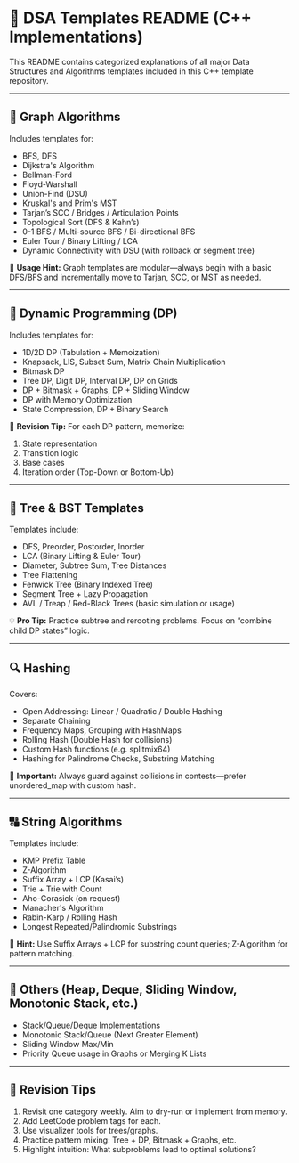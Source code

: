 # 📘 DSA Templates README (C++ Implementations)

This README contains categorized explanations of all major Data Structures and Algorithms templates included in this C++ template repository.

---

## 🔗 Graph Algorithms

Includes templates for:

- BFS, DFS
- Dijkstra's Algorithm
- Bellman-Ford
- Floyd-Warshall
- Union-Find (DSU)
- Kruskal's and Prim's MST
- Tarjan’s SCC / Bridges / Articulation Points
- Topological Sort (DFS & Kahn’s)
- 0-1 BFS / Multi-source BFS / Bi-directional BFS
- Euler Tour / Binary Lifting / LCA
- Dynamic Connectivity with DSU (with rollback or segment tree)

📌 **Usage Hint:** Graph templates are modular—always begin with a basic DFS/BFS and incrementally move to Tarjan, SCC, or MST as needed.

---

## 🧮 Dynamic Programming (DP)

Includes templates for:

- 1D/2D DP (Tabulation + Memoization)
- Knapsack, LIS, Subset Sum, Matrix Chain Multiplication
- Bitmask DP
- Tree DP, Digit DP, Interval DP, DP on Grids
- DP + Bitmask + Graphs, DP + Sliding Window
- DP with Memory Optimization
- State Compression, DP + Binary Search

🧠 **Revision Tip:** For each DP pattern, memorize:
1. State representation
2. Transition logic
3. Base cases
4. Iteration order (Top-Down or Bottom-Up)

---

## 🌲 Tree & BST Templates

Templates include:

- DFS, Preorder, Postorder, Inorder
- LCA (Binary Lifting & Euler Tour)
- Diameter, Subtree Sum, Tree Distances
- Tree Flattening
- Fenwick Tree (Binary Indexed Tree)
- Segment Tree + Lazy Propagation
- AVL / Treap / Red-Black Trees (basic simulation or usage)

💡 **Pro Tip:** Practice subtree and rerooting problems. Focus on “combine child DP states” logic.

---

## 🔍 Hashing

Covers:

- Open Addressing: Linear / Quadratic / Double Hashing
- Separate Chaining
- Frequency Maps, Grouping with HashMaps
- Rolling Hash (Double Hash for collisions)
- Custom Hash functions (e.g. splitmix64)
- Hashing for Palindrome Checks, Substring Matching

🎯 **Important:** Always guard against collisions in contests—prefer unordered_map with custom hash.

---

## 🔠 String Algorithms

Templates include:

- KMP Prefix Table
- Z-Algorithm
- Suffix Array + LCP (Kasai’s)
- Trie + Trie with Count
- Aho-Corasick (on request)
- Manacher's Algorithm
- Rabin-Karp / Rolling Hash
- Longest Repeated/Palindromic Substrings

📎 **Hint:** Use Suffix Arrays + LCP for substring count queries; Z-Algorithm for pattern matching.

---

## 📁 Others (Heap, Deque, Sliding Window, Monotonic Stack, etc.)

- Stack/Queue/Deque Implementations
- Monotonic Stack/Queue (Next Greater Element)
- Sliding Window Max/Min
- Priority Queue usage in Graphs or Merging K Lists

---

## 🧠 Revision Tips

1. Revisit one category weekly. Aim to dry-run or implement from memory.
2. Add LeetCode problem tags for each.
3. Use visualizer tools for trees/graphs.
4. Practice pattern mixing: Tree + DP, Bitmask + Graphs, etc.
5. Highlight intuition: What subproblems lead to optimal solutions?
